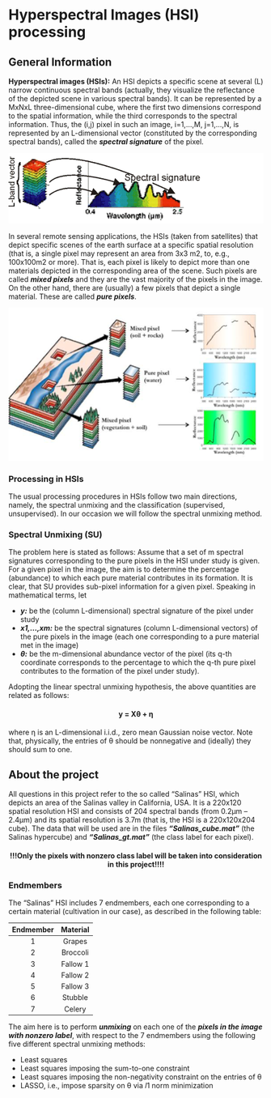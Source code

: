 # Hyperspectral Images (HSI) processing

## General Information
**Hyperspectral images (HSIs):** An HSI depicts a specific scene at several (L) narrow 
continuous spectral bands (actually, they visualize the reflectance of the depicted scene 
in various spectral bands). It can be represented by a MxNxL three-dimensional cube, 
where the first two dimensions correspond to the spatial information, while the third 
corresponds to the spectral information. Thus, the (i,j) pixel in such an image, i=1,…,M, 
j=1,…,N, is represented by an L-dimensional vector (constituted by the corresponding 
spectral bands), called the ***spectral signature*** of the pixel.

![](img/image1.png)

In several remote sensing applications, the HSIs (taken from satellites) that depict 
specific scenes of the earth surface at a specific spatial resolution (that is, a single pixel 
may represent an area from 3x3 m2, to, e.g., 100x100m2 or more). That is, each pixel is 
likely to depict more than one materials depicted in the corresponding area of the 
scene. Such pixels are called ***mixed pixels*** and they are the vast majority of the pixels in 
the image. On the other hand, there are (usually) a few pixels that depict a single 
material. These are called ***pure pixels***. 

![](img/image2.png)

### Processing in HSIs
The usual processing procedures in HSIs follow two main directions, 
namely, the spectral unmixing and the classification (supervised, unsupervised). In our occasion we will follow the spectral unmixing method.

### Spectral Unmixing (SU)
The problem here is stated as follows: Assume that a set of 
m spectral signatures corresponding to the pure pixels in the HSI under study is 
given. For a given pixel in the image, the aim is to determine the percentage 
(abundance) to which each pure material contributes in its formation. It is clear, 
that SU provides sub-pixel information for a given pixel. Speaking in mathematical 
terms, let  
* ***y:*** be the (column L-dimensional) spectral signature of the pixel under study
* ***x1,…,xm:*** be the spectral signatures (column L-dimensional vectors) of the pure 
pixels in the image (each one corresponding to a pure material met in the 
image)
* ***θ:*** be the m-dimensional abundance vector of the pixel (its q-th coordinate 
corresponds to the percentage to which the q-th pure pixel contributes to the 
formation of the pixel under study).  

Adopting the linear spectral unmixing hypothesis, the above quantities are related 
as follows: <br>

<h4><center><b>y = Xθ + η</b></center></h4>

where η is an L-dimensional i.i.d., zero mean Gaussian noise vector. Note that, 
physically, the entries of θ should be nonnegative and (ideally) they should sum to 
one. 

## About the project
All questions in this project refer to the so called “Salinas” HSI, which depicts an area of 
the Salinas valley in California, USA. It is a 220x120 spatial resolution HSI and consists of 
204 spectral bands (from 0.2μm – 2.4μm) and its spatial resolution is 3.7m (that is, the 
HSI is a 220x120x204 cube). The data that will be used are in the files 
***“Salinas_cube.mat”*** (the Salinas hypercube) and ***“Salinas_gt.mat”*** (the class label for 
each pixel). 

<h4><center><b>!!!Only the pixels with nonzero class label will be taken into consideration in this 
project!!!!</b></center></h4>

### Endmembers
The “Salinas” HSI includes 7 endmembers, each one corresponding to a certain material 
(cultivation in our case), as described in the following table: 

| Endmember | Material  |
|  :------: |  :-----:  |
| 1         | Grapes    |
| 2         | Broccoli  |
| 3         | Fallow 1  |
| 4         | Fallow 2  |
| 5         | Fallow 3  |
| 6         | Stubble   |
| 7         | Celery    |

 The aim here is to perform ***unmixing*** on each one of the ***pixels in the image with 
nonzero label***, with respect to the 7 endmembers using the following five different spectral unmixing methods: 

* Least squares
* Least squares imposing the sum-to-one constraint 
* Least squares imposing the non-negativity constraint on the entries of θ 
* LASSO, i.e., impose sparsity on θ via 𝑙1 norm minimization

